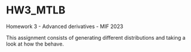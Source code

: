 # HW3_MTLB
Homework 3 - Advanced derivatives - MIF 2023

This assignment consists of generating different distributions and taking a look at how the behave.
